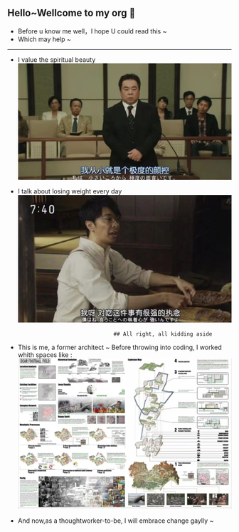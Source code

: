 ## Hello~Wellcome to my org 🌼

- Before u know me well，I hope U could read this ~
- Which may help ~

****
- I value the spiritual beauty
![img_2.png](https://github.com/gtb-2023-wei-wenli/.github/blob/main/assets/17e4275799db0193835fc7b6bb9bfc7.jpg)

- I talk about losing weight every day
![img_1.png](https://github.com/gtb-2023-wei-wenli/.github/blob/main/assets/972fcff94372582885006440234d70a.jpg)


                                    ## All right, all kidding aside
- This is me, a former architect ~ Before throwing into coding, I worked whith spaces like :
![img_3.png](https://github.com/gtb-2023-wei-wenli/.github/blob/main/assets/602029a20a950e2bbd36c675602ff74.jpg)

- And now,as a thoughtworker-to-be, I will embrace change gaylly ~